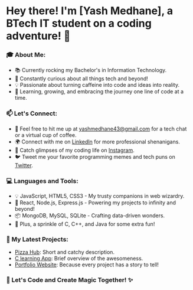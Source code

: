 # Hey there! I'm [Yash Medhane], a BTech IT student on a coding adventure! 🚀

### 🎓 About Me:
- 📚 Currently rocking my Bachelor's in Information Technology.
- 🧠 Constantly curious about all things tech and beyond!
- 💡 Passionate about turning caffeine into code and ideas into reality.
- 🌱 Learning, growing, and embracing the journey one line of code at a time.

### 📫 Let's Connect:
- 📧 Feel free to hit me up at yashmedhane43@gmail.com for a tech chat or a virtual cup of coffee.
- 🌍 Connect with me on [LinkedIn](https://www.linkedin.com/authwall?trk=bf&trkInfo=AQGmb1TFb7R3JgAAAY7qJDBAr2Al_jEdTUT7vIew4qnWWQFuvqO0-ciokD4vAH_hsCjuFBgjx5xXP8nvNriRcpaXgvNnhP3LOMd0ABS_ptW63lLnFSuPEGVUp9RHvgxuCEDwdiM=&original_referer=&sessionRedirect=https%3A%2F%2Fwww.linkedin.com%2Fin%2Fyash-medhane-403970267%3Futm_source%3Dshare%26utm_campaign%3Dshare_via%26utm_content%3Dprofile%26utm_medium%3Dandroid_app) for more professional shenanigans.
- 📸 Catch glimpses of my coding life on [Instagram](https://www.instagram.com/yash_medhane_04/?igsh=MXJlbnZ6cXlseXNqZw%3D%3D).
- 🐦 Tweet me your favorite programming memes and tech puns on [Twitter](link_to_your_twitter).

### 💻 Languages and Tools:
- 💡 JavaScript, HTML5, CSS3 - My trusty companions in web wizardry.
- 🚀 React, Node.js, Express.js - Powering my projects to infinity and beyond!
- 📦 MongoDB, MySQL, SQLite - Crafting data-driven wonders.
- 🌈 Plus, a sprinkle of C, C++, and Java for some extra fun!

### 🚀 My Latest Projects:
- [Pizza Hub](link_to_project_1): Short and catchy description.
- [C learning App](link_to_project_2): Brief overview of the awesomeness.
- [Portfolio Website](link_to_project_3): Because every project has a story to tell!



### 🎉 Let's Code and Create Magic Together! ✨

